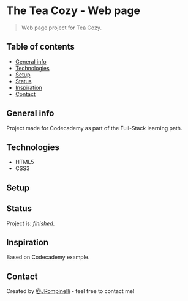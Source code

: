 # The Tea Cozy - Web page
> Web page project for Tea Cozy.

## Table of contents
* [General info](#general-info)
* [Technologies](#technologies)
* [Setup](#setup)
* [Status](#status)
* [Inspiration](#inspiration)
* [Contact](#contact)

## General info
Project made for Codecademy as part of the Full-Stack learning path.

## Technologies
* HTML5
* CSS3

## Setup


## Status
Project is: _finished_.

## Inspiration
Based on Codecademy example.

## Contact
Created by [@JRompinelli](https://github.com/JRompinelli) - feel free to contact me!